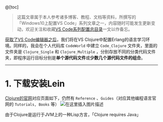 @[toc]

> 这篇文章属于本人参考诸多博客、教程、文档等资料，所撰写的「Windows10上配置VS Code」系列文章之一，内容随时可能发生更新变动，欢迎关注和收藏[VS Code系列配置总目录](https://memcpy0.blog.csdn.net/article/details/117640795)一文以作备忘。
 
[获取了VS Code编辑器之后](https://memcpy0.blog.csdn.net/article/details/117640795)，我们将在VS Clojure中配置Erlang的语言学习环境。同样的，我会在个人代码库 `CodeWorld` 中建立 `Code_Clojure` 文件夹，里面的文件夹是 `Clojure_Single` 和 `Clojure_Multiple` ，分别存放不同的分类代码文件夹，即程序运行目标分别是**单个源代码文件**或**少数几个源代码文件的组合**。

---
# 1. 下载安装Lein
[Clojure的官网](https://www.clojure.org/)对应页面如下，仍然有 `Reference` 、`Guides`（对应其他编程语言官网的 `Tutorials, Books` 等） 
![在这里插入图片描述](https://img-blog.csdnimg.cn/da58b96f56c849cf958f9cfac71232ec.png?x-oss-process=image/watermark,type_ZmFuZ3poZW5naGVpdGk,shadow_10,text_aHR0cHM6Ly9ibG9nLmNzZG4ubmV0L215UmVhbGl6YXRpb24=,size_16,color_FFFFFF,t_70)

由于Clojure是运行于JVM上的一种Lisp方言，「Clojure requires Java」

